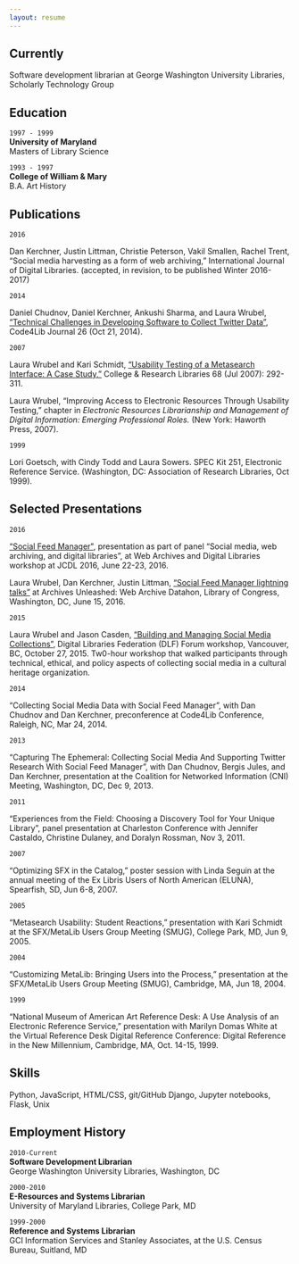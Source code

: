 ```yaml
---
layout: resume
---
```

## Currently

Software development librarian at George Washington University Libraries, Scholarly Technology Group


## Education
`1997 - 1999`  
__University of Maryland__  
Masters of Library Science


`1993 - 1997`  
__College of William & Mary__  
B.A. Art History


## Publications

`2016` 

Dan Kerchner, Justin Littman, Christie Peterson, Vakil Smallen, Rachel Trent,  “Social media harvesting as a form of web archiving,” International Journal of Digital Libraries.  (accepted, in revision, to be published Winter 2016-2017)  


`2014`  

Daniel Chudnov, Daniel Kerchner, Ankushi Sharma, and Laura Wrubel, [“Technical Challenges in Developing Software to Collect Twitter Data”](http://journal.code4lib.org/articles/10097), Code4Lib Journal 26 (Oct 21, 2014).


`2007`  

Laura Wrubel and Kari Schmidt, [“Usability Testing of a Metasearch Interface: A Case Study,”](http://crl.acrl.org/content/68/4/292.full.pdf+html) College & Research Libraries 68 (Jul 2007): 292-311.

Laura Wrubel, “Improving Access to Electronic Resources Through Usability Testing,” chapter in *Electronic Resources Librarianship and Management of Digital Information: Emerging Professional Roles.* (New York: Haworth Press, 2007). 


`1999`

Lori Goetsch, with Cindy Todd and Laura Sowers. SPEC Kit 251, Electronic Reference Service. (Washington, DC: Association of Research Libraries, Oct 1999).


## Selected Presentations


`2016`


[“Social Feed Manager"](http://www.slideshare.net/lwrubel/social-feed-manager), presentation as part of panel “Social media, web archiving, and digital libraries”, at Web Archives and Digital Libraries workshop at JCDL 2016, June 22-23, 2016.

Laura Wrubel, Dan Kerchner, Justin Littman, [“Social Feed Manager lightning talks”](https://docs.google.com/presentation/d/14LiqnLAKAI6H9t8gttIIzO0KnnFCTSrONML-ZEmuXDc/) at Archives Unleashed: Web Archive Datahon, Library of Congress, Washington, DC, June 15, 2016. 


`2015`

Laura Wrubel and Jason Casden, [“Building and Managing Social Media Collections”](http://www.slideshare.net/casden/building-and-managing-social-media-collections), Digital Libraries Federation (DLF) Forum workshop, Vancouver, BC, October 27, 2015. Tw0-hour workshop that walked participants through technical, ethical, and policy aspects of collecting social media in a cultural heritage organization.

`2014`

“Collecting Social Media Data with Social Feed Manager”, with Dan Chudnov and Dan Kerchner, preconference at Code4Lib Conference, Raleigh, NC, Mar 24, 2014.


`2013`

“Capturing The Ephemeral: Collecting Social Media And Supporting Twitter Research With Social Feed Manager”, with Dan Chudnov, Bergis Jules, and Dan Kerchner, presentation at the Coalition for Networked Information (CNI) Meeting, Washington, DC, Dec 9, 2013.


`2011`

“Experiences from the Field: Choosing a Discovery Tool for Your Unique Library”, panel presentation at Charleston Conference with Jennifer Castaldo, Christine Dulaney, and Doralyn Rossman, Nov 3, 2011.



`2007`

 “Optimizing SFX in the Catalog,” poster session with Linda Seguin at the annual meeting of the Ex Libris Users of North American (ELUNA), Spearfish, SD, Jun 6-8, 2007. 


`2005`

 “Metasearch Usability: Student Reactions,” presentation with Kari Schmidt at the SFX/MetaLib Users Group Meeting (SMUG), College Park, MD, Jun 9, 2005. 


`2004`

 “Customizing MetaLib: Bringing Users into the Process,” presentation at the SFX/MetaLib Users Group Meeting (SMUG), Cambridge, MA, Jun 18, 2004.


`1999`  

“National Museum of American Art Reference Desk: A Use Analysis of an Electronic Reference Service,” presentation with Marilyn Domas White at the Virtual Reference Desk Digital Reference Conference: Digital Reference in the New Millennium, Cambridge, MA, Oct. 14-15, 1999.


## Skills

Python, JavaScript, HTML/CSS, git/GitHub
Django, Jupyter notebooks, Flask, Unix


## Employment History

`2010-Current`  
__Software Development Librarian__  
George Washington University Libraries, Washington, DC


`2000-2010`  
__E-Resources and Systems Librarian__  
University of Maryland Libraries, College Park, MD


`1999-2000`  
__Reference and Systems Librarian__  
GCI Information Services and Stanley Associates, at the U.S. Census Bureau, Suitland, MD



<!-- ### Footer

Last updated: November 2016 -->


